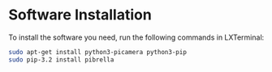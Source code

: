# Software Installation

To install the software you need, run the following commands in LXTerminal:

```bash
sudo apt-get install python3-picamera python3-pip
sudo pip-3.2 install pibrella
```

